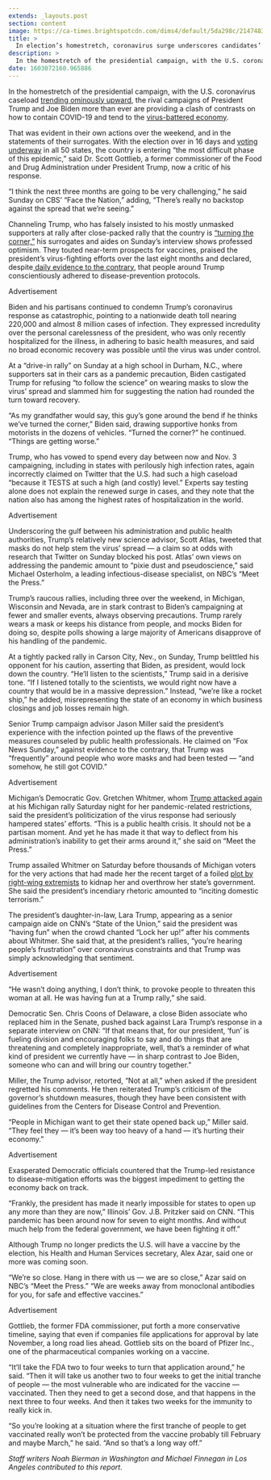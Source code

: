 ```yaml
--- 
extends: _layouts.post 
section: content 
image: https://ca-times.brightspotcdn.com/dims4/default/5da298c/2147483647/strip/true/crop/5861x3077+0+415/resize/1200x630!/quality/90/?url=https%3A%2F%2Fcalifornia-times-brightspot.s3.amazonaws.com%2F69%2F0d%2F2bc18cb040c28b92af4aa3251e5e%2Felection-2020-biden-06404.jpg 
title: > 
  In election’s homestretch, coronavirus surge underscores candidates’ contrasts 
description: > 
  In the homestretch of the presidential campaign, with the U.S. coronavirus caseload trending ominously upward, the rival campaigns of President Trump and Joe Biden more than ever are providing a clash of contrasts on how to contain COVID-19 and tend to the virus-battered economy.She said that, at the president’s rallies, “you’re hearing people’s frustration” over coronavirus constraints and that Trump was simply acknowledging that sentiment.He was having fun at a Trump rally,” she said.“Frankly, the president has made it nearly impossible for states to open up any more than they are now,” Illinois’ Gov.Then they need to get a second dose, and that happens in the next three to four weeks. 
date: 1603072160.965886 
--- 
```

<div><p>In the homestretch of the presidential campaign, with the U.S. coronavirus caseload <a class="link" href="https://coronavirus.jhu.edu/" target="_blank">trending ominously upward</a>, the rival campaigns of President Trump and Joe Biden more than ever are providing a clash of contrasts on how to contain COVID-19 and tend to the <a class="link" href="https://www.latimes.com/business/story/2020-09-30/california-economy-ucla-anderson-forecast" target="_blank">virus-battered economy</a>.</p><p>That was evident in their own actions over the weekend, and in the statements of their surrogates. With the election over in 16 days and <a class="link" href="https://www.latimes.com/politics/story/2020-10-15/voters-turnout-early-huge-numbers-favor-democrats" target="_blank">voting underway</a> in all 50 states, the country is entering &#8220;the most difficult phase of this epidemic,&#8221; said Dr. Scott Gottlieb, a former commissioner of the Food and Drug Administration under President Trump, now a critic of his response.</p><p>&#8220;I think the next three months are going to be very challenging,&#8221; he said Sunday on CBS&#8217; &#8220;Face the Nation,&#8221; adding, &#8220;There&#8217;s really no backstop against the spread that we&#8217;re seeing.&#8221;</p><p>Channeling Trump, who has falsely insisted to his mostly unmasked supporters at rally after close-packed rally that the country is <a class="link" href="https://www.latimes.com/politics/story/2020-10-16/trumps-closing-argument-heavy-on-pleas-insults-and-contempt" target="_blank">&#8220;turning the corner,&#8221;</a> his surrogates and aides on Sunday&#8217;s interview shows professed optimism. They touted near-term prospects for vaccines, praised the president&#8217;s virus-fighting efforts over the last eight months and declared, despite<a class="link" href="https://www.latimes.com/world-nation/story/2020-10-16/christie-says-he-was-wrong-not-to-wear-mask-in-white-house" target="_blank"> daily evidence to the contrary</a>, that people around Trump conscientiously adhered to disease-prevention protocols.</p><p class="google-dfp-ad-caption">Advertisement</p>
    <p id="google-ad001c9a09-800d-4845-bc84-3d447a114b78" class="google-dfp-ad injected">
        <p class="google-dfp-ad-placeholder"></p>
    </p>
<p>Biden and his partisans continued to condemn Trump&#8217;s coronavirus response as catastrophic, pointing to a nationwide death toll nearing 220,000 and almost 8 million cases of infection. They expressed incredulity over the personal carelessness of the president, who was only recently hospitalized for the illness, in adhering to basic health measures, and said no broad economic recovery was possible until the virus was under control.</p><p>At a &#8220;drive-in rally&#8221; on Sunday at a high school in Durham, N.C., where supporters sat in their cars as a pandemic precaution, Biden castigated Trump for refusing &#8220;to follow the science&#8221; on wearing masks to slow the virus&#8217; spread and slammed him for suggesting the nation had rounded the turn toward recovery.</p><p>&#8220;As my grandfather would say, this guy&#8217;s gone around the bend if he thinks we&#8217;ve turned the corner,&#8221; Biden said, drawing supportive honks from motorists in the dozens of vehicles. &#8220;Turned the corner?&#8221; he continued. &#8220;Things are getting worse.&#8221;</p><p>Trump, who has vowed to spend every day between now and Nov. 3 campaigning, including in states with perilously high infection rates, again incorrectly claimed on Twitter that the U.S. had such a high caseload &#8220;because it TESTS at such a high (and costly) level.&#8221; Experts say testing alone does not explain the renewed surge in cases, and they note that the nation also has among the highest rates of hospitalization in the world.</p><p class="google-dfp-ad-caption">Advertisement</p>
    <p id="google-ad5c8d980b-5ac1-4e25-9810-7fc787773b1f" class="google-dfp-ad injected">
        <p class="google-dfp-ad-placeholder"></p>
    </p>
<p></p><p id="nativo_1"></p><p>Underscoring the gulf between his administration and public health authorities, Trump&#8217;s relatively new science advisor,  Scott Atlas, tweeted that masks do not help stem the virus&#8217; spread &#8212; a claim so at odds with research that Twitter on Sunday blocked his post. Atlas&#8217; own views on addressing the pandemic amount to &#8220;pixie dust and pseudoscience,&#8221; said Michael Osterholm, a leading infectious-disease specialist, on NBC&#8217;s &#8220;Meet the Press.&#8221;</p><p>Trump&#8217;s raucous rallies, including three over the weekend, in Michigan, Wisconsin and Nevada, are in stark contrast to Biden&#8217;s campaigning at fewer and smaller events, always observing precautions. Trump rarely wears a mask or keeps his distance from people, and mocks Biden for doing so, despite polls showing a large majority of Americans disapprove of his handling of the pandemic.</p><p>At a tightly packed rally in Carson City, Nev., on Sunday, Trump belittled his opponent for his caution, asserting that Biden, as president, would lock down the country. &#8220;He&#8217;ll listen to the scientists,&#8221; Trump said in a derisive tone. &#8220;If I listened totally to the scientists, we would right now have a country that would be in a massive depression.&#8221; Instead, &#8220;we&#8217;re like a rocket ship,&#8221; he added, misrepresenting the state of an economy in which business closings and job losses remain high.</p><p>Senior Trump campaign advisor Jason Miller said the president&#8217;s experience with the infection pointed up the flaws of the preventive measures counseled by public health professionals. He claimed on &#8220;Fox News Sunday,&#8221; against evidence to the contrary, that Trump was &#8220;frequently&#8221; around people who wore masks and had been tested &#8212; &#8220;and somehow, he still got COVID.&#8221;</p><p class="google-dfp-ad-caption">Advertisement</p>
    <p id="google-ad4c1bff6c-85ac-4b6f-a308-ac0a89a34b64" class="google-dfp-ad injected">
        <p class="google-dfp-ad-placeholder"></p>
    </p>
<p>Michigan&#8217;s Democratic Gov. Gretchen Whitmer, whom <a class="link" href="https://www.latimes.com/politics/story/2020-10-17/trump-michigan-governor-extremism">Trump attacked again</a> at his Michigan rally Saturday night for her pandemic-related restrictions, said the president&#8217;s politicization of the virus response had seriously hampered states&#8217; efforts. &#8220;This is a public health crisis. It should not be a partisan moment. And yet he has made it that way to deflect from his administration&#8217;s inability to get their arms around it,&#8221; she said on &#8220;Meet the Press.&#8221;</p><p>Trump assailed Whitmer on Saturday before thousands of Michigan voters for the very actions that had made her the recent target of a foiled <a class="link" href="https://www.latimes.com/world-nation/story/2020-10-08/6-people-charged-in-plot-to-kidnap-michigan-gov-whitmer" target="_blank">plot by right-wing extremists</a> to kidnap her and overthrow her state&#8217;s government. She said the president&#8217;s incendiary rhetoric amounted to &#8220;inciting domestic terrorism.&#8221;</p><p>The president&#8217;s daughter-in-law, Lara Trump, appearing as a senior campaign aide on CNN&#8217;s &#8220;State of the Union,&#8221; said the president was &#8220;having fun&#8221; when the crowd chanted &#8220;Lock her up!&#8221; after his comments about Whitmer. She said that, at the president&#8217;s rallies, &#8220;you&#8217;re hearing people&#8217;s frustration&#8221; over coronavirus constraints and that Trump was simply acknowledging that sentiment.</p><p class="google-dfp-ad-caption">Advertisement</p>
    <p id="google-ad313640a5-988d-4279-98af-61a68c470907" class="google-dfp-ad injected">
        <p class="google-dfp-ad-placeholder"></p>
    </p>
<p>&#8220;He wasn&#8217;t doing anything, I don&#8217;t think, to provoke people to threaten this woman at all. He was having fun at a Trump rally,&#8221; she said.</p><p>Democratic Sen. Chris Coons of Delaware, a close Biden associate who replaced him in the Senate, pushed back against Lara Trump&#8217;s response in a separate interview on CNN: &#8220;If that means that, for our president, &#8216;fun&#8217; is fueling division and encouraging folks to say and do things that are threatening and completely inappropriate, well, that&#8217;s a reminder of what kind of president we currently have &#8212; in sharp contrast to Joe Biden, someone who can and will bring our country together.&#8221;</p><p>Miller, the Trump advisor, retorted, &#8220;Not at all,&#8221; when asked if the president regretted his comments. He then reiterated Trump&#8217;s criticism of the governor&#8217;s shutdown measures, though they have been consistent with guidelines from the Centers for Disease Control and Prevention.</p><p>&#8220;People in Michigan want to get their state opened back up,&#8221; Miller said. &#8220;They feel they &#8212; it&#8217;s been way too heavy of a hand &#8212; it&#8217;s hurting their economy.&#8221;</p><p class="google-dfp-ad-caption">Advertisement</p>
    <p id="google-ad03d39514-c96c-4441-8621-c7cd9c166aa6" class="google-dfp-ad injected">
        <p class="google-dfp-ad-placeholder"></p>
    </p>
<p>Exasperated Democratic officials countered that the Trump-led resistance to disease-mitigation efforts was the biggest impediment to getting the economy back on track.</p><p>&#8220;Frankly, the president has made it nearly impossible for states to open up any more than they are now,&#8221; Illinois&#8217; Gov. J.B. Pritzker said on CNN. &#8220;This pandemic has been around now for seven to eight months. And without much help from the federal government, we have been fighting it off.&#8221;</p><p>Although Trump no longer predicts the U.S. will have a vaccine by the election, his Health and Human Services secretary, Alex Azar, said one or more was coming soon.</p><p>&#8220;We&#8217;re so close. Hang in there with us &#8212; we are so close,&#8221; Azar said on NBC&#8217;s &#8220;Meet the Press.&#8221; &#8220;We are weeks away from monoclonal antibodies for you, for safe and effective vaccines.&#8221;</p><p class="google-dfp-ad-caption">Advertisement</p>
    <p id="google-ad1e22fdaa-0bb5-4c0c-9b09-d582b13e4056" class="google-dfp-ad injected">
        <p class="google-dfp-ad-placeholder"></p>
    </p>
<p>Gottlieb, the former FDA commissioner, put forth a more conservative timeline, saying that even if companies file applications for approval by late November, a long road lies ahead. Gottlieb sits on the board of Pfizer Inc., one of the pharmaceutical companies working on a vaccine.</p><p>&#8220;It&#8217;ll take the FDA two to four weeks to turn that application around,&#8221; he said. &#8220;Then it will take us another two to four weeks to get the initial tranche of people &#8212; the most vulnerable who are indicated for the vaccine &#8212; vaccinated. Then they need to get a second dose, and that happens in the next three to four weeks. And then it takes two weeks for the immunity to really kick in.</p><p>&#8220;So you&#8217;re looking at a situation where the first tranche of people to get vaccinated really won&#8217;t be protected from the vaccine probably till February and maybe March,&#8221; he said. &#8220;And so that&#8217;s a long way off.&#8221;</p><p><i>Staff writers Noah Bierman in Washington and Michael Finnegan in Los Angeles contributed to this report.</i></p></div>